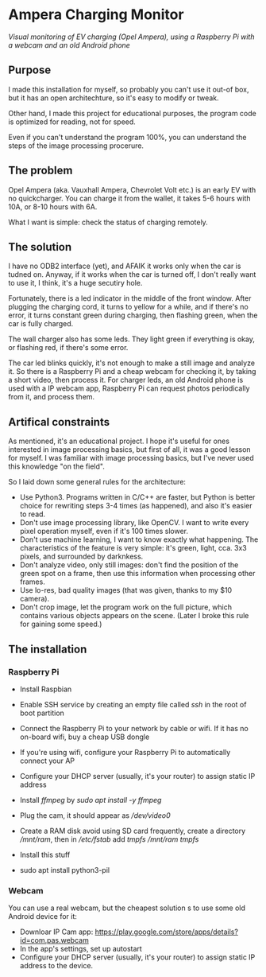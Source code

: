 # Ampera Charging Monitor

*Visual monitoring of EV charging (Opel Ampera), using a Raspberry Pi with a webcam and an old Android phone*

## Purpose

I made this installation for myself, so probably you can't use it out-of box, but it has an open architechture, so it's easy to modify or tweak.

Other hand, I made this project for educational purposes, the program code is optimized for reading, not for speed.

Even if you can't understand the program 100%, you can understand the steps of the image processing procerure.


## The problem

Opel Ampera (aka. Vauxhall Ampera, Chevrolet Volt etc.) is an early EV with no  quickcharger. You can charge it from the wallet, it takes 5-6 hours with 10A, or 8-10 hours with 6A.

What I want is simple: check the status of charging remotely. 


## The solution

I have no ODB2 interface (yet), and AFAIK it works only when the car is tudned on. Anyway, if it works when the car is turned off, I don't really want to use it, I think, it's a huge secutiry hole.

Fortunately, there is a led indicator in the middle of the front window. After plugging the charging cord, it turns to yellow for a while, and if there's no error, it turns constant green during charging, then flashing green, when the car is fully charged.

The wall charger also has some leds. They light green if everything is okay, or flashing red, if there's some error.

The car led blinks quickly, it's not enough to make a still image and analyze it. So there is a Raspberry Pi and a cheap webcam for checking it, by taking a short video, then process it. For charger leds, an old Android phone is used with a IP webcam app, Raspberry Pi can request photos periodically from it, and process them.


## Artifical constraints

As mentioned, it's an educational project. I hope it's useful for ones interested in image processing basics, but first of all, it was a good lesson for myself. I was familiar with image processing basics, but I've never used this knowledge "on the field".

So I laid down some general rules for the architecture:

- Use Python3. Programs written in C/C++ are faster, but Python is better choice for rewriting steps 3-4 times (as happened), and also it's easier to read.
- Don't use image processing library, like OpenCV. I want to write every pixel operation myself, even if it's 100 times slower.
- Don't use machine learning, I want to know exactly what happening. The characteristics of the feature is very simple: it's green, light, cca. 3x3 pixels, and surrounded by darknkess.
- Don't analyze video, only still images: don't find the position of the green spot on a frame, then use this information when processing other frames.
- Use lo-res, bad quality images (that was given, thanks to my $10 camera).
- Don't crop image, let the program work on the full picture, which contains various objects appears on the scene. (Later I broke this rule for gaining some speed.)


## The installation

### Raspberry Pi

- Install Raspbian
- Enable SSH service by creating an empty file called *ssh* in the root of boot partition
- Connect the Raspberry Pi to your network by cable or wifi. If it has no on-board wifi, buy a cheap USB dongle
- If you're using wifi, configure your Raspberry Pi to automatically connect your AP
- Configure your DHCP server (usually, it's your router) to assign static IP address
- Install *ffmpeg* by *sudo apt install -y ffmpeg*
- Plug the cam, it should appear as */dev/video0*
- Create a RAM disk avoid using SD card frequently, create a directory */mnt/ram*, then in */etc/fstab* add *tmpfs /mnt/ram tmpfs*
- Install this stuff

- sudo apt install python3-pil

### Webcam

You can use a real webcam, but the cheapest solution s to use some old Android device for it:
- Downloar IP Cam app: https://play.google.com/store/apps/details?id=com.pas.webcam
- In the app's settings, set up autostart
- Configure your DHCP server (usually, it's your router) to assign static IP address to the device.
